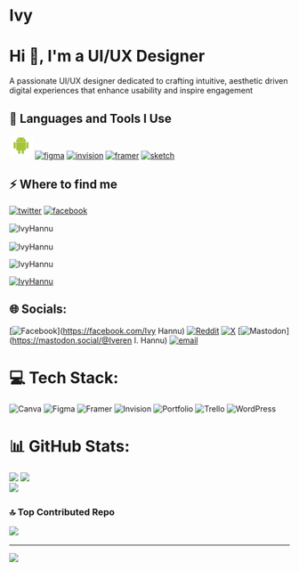 # Ivy
<h1>Hi 👋, I'm a UI/UX Designer</h1>
<p>A passionate UI/UX designer dedicated to crafting intuitive, aesthetic driven digital experiences that enhance usability and inspire engagement</p>
<h2>🚀 Languages and Tools I Use</h2>
<p><a target="_blank" href="https://raw.githubusercontent.com/devicons/devicon/master/icons/android/android-original-wordmark.svg" style="display: inline-block;"><img src="https://raw.githubusercontent.com/devicons/devicon/master/icons/android/android-original-wordmark.svg" alt="android" width="42" height="42" /></a>
<a target="_blank" href="https://www.vectorlogo.zone/logos/figma/figma-icon.svg" style="display: inline-block;"><img src="https://www.vectorlogo.zone/logos/figma/figma-icon.svg" alt="figma" width="42" height="42" /></a>
<a target="_blank" href="https://www.vectorlogo.zone/logos/invisionapp/invisionapp-icon.svg" style="display: inline-block;"><img src="https://www.vectorlogo.zone/logos/invisionapp/invisionapp-icon.svg" alt="invision" width="42" height="42" /></a>
<a target="_blank" href="https://www.vectorlogo.zone/logos/framer/framer-icon.svg" style="display: inline-block;"><img src="https://www.vectorlogo.zone/logos/framer/framer-icon.svg" alt="framer" width="42" height="42" /></a>
<a target="_blank" href="https://www.vectorlogo.zone/logos/sketchapp/sketchapp-icon.svg" style="display: inline-block;"><img src="https://www.vectorlogo.zone/logos/sketchapp/sketchapp-icon.svg" alt="sketch" width="42" height="42" /></a></p>
<h2>⚡️ Where to find me</h2>
<p><a target="_blank" href="https://twitter.com/@ihannu28" style="display: inline-block;"><img src="https://img.shields.io/badge/twitter-x?style=for-the-badge&logo=x&logoColor=white&color=%230f1419" alt="twitter" /></a>
<a target="_blank" href="https://www.facebook.com/Ivy Hannu" style="display: inline-block;"><img src="https://img.shields.io/badge/facebook-logo?style=for-the-badge&logo=facebook&logoColor=white&color=%230866ff" alt="facebook" /></a></p>
<p><img align="center" src="https://github-readme-stats.vercel.app/api?username=IvyHannu&show_icons=true&locale=en" alt="IvyHannu" /></p>
<p><img align="center" src="https://github-readme-streak-stats.herokuapp.com/?user=IvyHannu&" alt="IvyHannu" /></p>
<p><img src="https://github-readme-stats.vercel.app/api/top-langs?username=IvyHannu&show_icons=true&locale=en&layout=compact" alt="IvyHannu" /></p>
<p><a href="https://github.com/ryo-ma/github-profile-trophy"><img src="https://github-profile-trophy.vercel.app/?username=IvyHannu" alt="IvyHannu" /></a></p>


## 🌐 Socials:
[![Facebook](https://img.shields.io/badge/Facebook-%231877F2.svg?logo=Facebook&logoColor=white)](https://facebook.com/Ivy Hannu) [![Reddit](https://img.shields.io/badge/Reddit-%23FF4500.svg?logo=Reddit&logoColor=white)](https://reddit.com/user/u/tuella28) [![X](https://img.shields.io/badge/X-black.svg?logo=X&logoColor=white)](https://x.com/@ihannu28) [![Mastodon](https://img.shields.io/badge/-MASTODON-%232B90D9?logo=mastodon&logoColor=white)](https://mastodon.social/@Iveren I. Hannu) [![email](https://img.shields.io/badge/Email-D14836?logo=gmail&logoColor=white)](mailto:ivy.hannu@gmail.com) 

# 💻 Tech Stack:
![Canva](https://img.shields.io/badge/Canva-%2300C4CC.svg?style=for-the-badge&logo=Canva&logoColor=white) ![Figma](https://img.shields.io/badge/figma-%23F24E1E.svg?style=for-the-badge&logo=figma&logoColor=white) ![Framer](https://img.shields.io/badge/Framer-black?style=for-the-badge&logo=framer&logoColor=blue) ![Invision](https://img.shields.io/badge/invision-FF3366?style=for-the-badge&logo=invision&logoColor=white) ![Portfolio](https://img.shields.io/badge/Portfolio-%23000000.svg?style=for-the-badge&logo=firefox&logoColor=#FF7139) ![Trello](https://img.shields.io/badge/Trello-%23026AA7.svg?style=for-the-badge&logo=Trello&logoColor=white) ![WordPress](https://img.shields.io/badge/WordPress-%23117AC9.svg?style=for-the-badge&logo=WordPress&logoColor=white)
# 📊 GitHub Stats:
![](https://github-readme-stats.vercel.app/api?username=IvyHannu&theme=midnight-purple&hide_border=false&include_all_commits=true&count_private=false)
![](https://nirzak-streak-stats.vercel.app/?user=IvyHannu&theme=midnight-purple&hide_border=false)<br/>
![](https://github-readme-stats.vercel.app/api/top-langs/?username=IvyHannu&theme=midnight-purple&hide_border=false&include_all_commits=true&count_private=false&layout=compact)

### 🔝 Top Contributed Repo
![](https://github-contributor-stats.vercel.app/api?username=IvyHannu&limit=5&theme=midnight-purple&combine_all_yearly_contributions=true)

---
[![](https://visitcount.itsvg.in/api?id=IvyHannu&icon=0&color=9)](https://visitcount.itsvg.in)

<!-- Proudly created with GPRM ( https://gprm.itsvg.in ) -->
